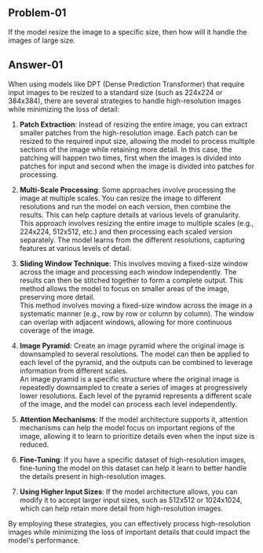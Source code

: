## Problem-01
If the model resize the image to a specific size, then how will it handle the images of large size.
## Answer-01
When using models like DPT (Dense Prediction Transformer) that require input images to be resized to a standard size (such as 224x224 or 384x384), there are several strategies to handle high-resolution images while minimizing the loss of detail:

1. **Patch Extraction**: Instead of resizing the entire image, you can extract smaller patches from the high-resolution image. Each patch can be resized to the required input size, allowing the model to process multiple sections of the image while retaining more detail. In this case, the patching will happen two times, first when the images is divided into patches for input and second when the image is divided into patches for processing.

3. **Multi-Scale Processing**: Some approaches involve processing the image at multiple scales. You can resize the image to different resolutions and run the model on each version, then combine the results. This can help capture details at various levels of granularity.<br>
This approach involves resizing the entire image to multiple scales (e.g., 224x224, 512x512, etc.) and then processing each scaled version separately. The model learns from the different resolutions, capturing features at various levels of detail.

5. **Sliding Window Technique**: This involves moving a fixed-size window across the image and processing each window independently. The results can then be stitched together to form a complete output. This method allows the model to focus on smaller areas of the image, preserving more detail.<br>
This method involves moving a fixed-size window across the image in a systematic manner (e.g., row by row or column by column). The window can overlap with adjacent windows, allowing for more continuous coverage of the image.

6. **Image Pyramid**: Create an image pyramid where the original image is downsampled to several resolutions. The model can then be applied to each level of the pyramid, and the outputs can be combined to leverage information from different scales.<br>
An image pyramid is a specific structure where the original image is repeatedly downsampled to create a series of images at progressively lower resolutions. Each level of the pyramid represents a different scale of the image, and the model can process each level independently.

7. **Attention Mechanisms**: If the model architecture supports it, attention mechanisms can help the model focus on important regions of the image, allowing it to learn to prioritize details even when the input size is reduced.

8. **Fine-Tuning**: If you have a specific dataset of high-resolution images, fine-tuning the model on this dataset can help it learn to better handle the details present in high-resolution images.

9. **Using Higher Input Sizes**: If the model architecture allows, you can modify it to accept larger input sizes, such as 512x512 or 1024x1024, which can help retain more detail from high-resolution images.

By employing these strategies, you can effectively process high-resolution images while minimizing the loss of important details that could impact the model's performance.

